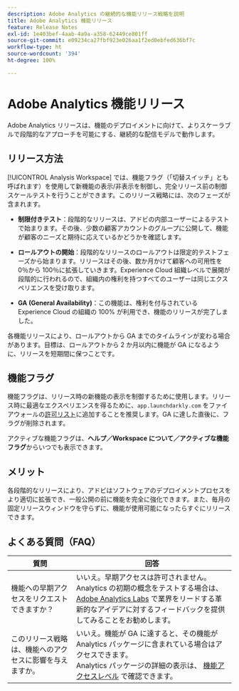```yaml
---
description: Adobe Analytics の継続的な機能リリース戦略を説明
title: Adobe Analytics 機能リリース
feature: Release Notes
exl-id: 1e403bef-4aab-4a9a-a358-62449ce801ff
source-git-commit: e09234ca27fbf923e026aa1f2ed0ebfed636bf7c
workflow-type: ht
source-wordcount: '394'
ht-degree: 100%

---
```


# Adobe Analytics 機能リリース

Adobe Analytics リリースは、機能のデプロイメントに向けて、よりスケーラブルで段階的なアプローチを可能にする、継続的な配信モデルで動作します。

## リリース方法

[!UICONTROL Analysis Workspace] では、機能フラグ（「切替スイッチ」とも呼ばれます）を使用して新機能の表示/非表示を制御し、完全リリース前の制御スケールテストを行うことができます。このリリース戦略には、次のフェーズが含まれます。

* **制限付きテスト**：段階的なリリースは、アドビの内部ユーザーによるテストで始まります。その後、少数の顧客アカウントのグループに公開して、機能が顧客のニーズと期待に応えているかどうかを確認します。

* **ロールアウトの開始**：段階的なリリースのロールアウトは限定的テストフェーズから始まります。リリースはその後、数か月かけて顧客への可用性を 0％から 100％に拡張していきます。Experience Cloud 組織レベルで展開が段階的に行われるので、組織内の権利を持つすべてのユーザーは同じエクスペリエンスを受け取ります。

* **GA (General Availability)**：この機能は、権利を付与されている Experience Cloud の組織の 100% が利用でき、機能のリリースが完了しました。

各機能リリースにより、ロールアウトから GA までのタイムラインが変わる場合があります。目標は、ロールアウトから 2 か月以内に機能が GA になるように、リリースを短期間に保つことです。

## 機能フラグ

機能フラグは、リリース時の新機能の表示を制御するために使用します。リリース時に最適なエクスペリエンスを得るために、`app.launchdarkly.com` をファイアウォールの[許可リスト](/help/technotes/ip-addresses.md)に追加することを推奨します。GA に達した直後に、フラグが削除されます。

アクティブな機能フラグは、**ヘルプ／Workspace について／アクティブな機能フラグ**&#x200B;からいつでも表示できます。

## メリット

各段階的なリリースにより、アドビはソフトウェアのデプロイメントプロセスをより適切に拡張でき、一般公開の前に機能を完全に強化できます。また、毎月の固定リリースウィンドウを守らずに、機能が使用可能になったらすぐにリリースできます。

## よくある質問（FAQ）

| 質問 | 回答 |
| --- | --- |
| 機能への早期アクセスをリクエストできますか？ | いいえ。早期アクセスは許可されません。<br>Analytics の初期の概念をテストする場合は、[Adobe Analytics Labs](/help/analyze/labs.md) で業界をリードする革新的なアイデアに対するフィードバックを提供してみることをお勧めします。 |
| このリリース戦略は、機能へのアクセスに影響を与えますか。 | いいえ。機能が GA に達すると、その機能が Analytics パッケージに含まれている場合はアクセスできます。<br>Analytics パッケージの詳細の表示は、 [機能アクセスレベル](/help/admin/tools/company/feature-access-levels.md) で確認できます。 |
